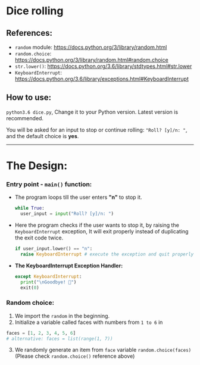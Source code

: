 # Dice rolling
## References:
- `random` module:	https://docs.python.org/3/library/random.html
- `random.choice`:	https://docs.python.org/3/library/random.html#random.choice
- `str.lower()`: 		https://docs.python.org/3.6/library/stdtypes.html#str.lower
- `KeyboardInterrupt`:		https://docs.python.org/3.6/library/exceptions.html#KeyboardInterrupt

## How to use:
`python3.6 dice.py`, Change it to your Python version. Latest version is recommended.

You will be asked for an input to stop or continue rolling: `"Roll? [y]/n: "`, and the default choice is **yes**.

<hr>

# The Design:
### Entry point - `main()` function:
- The program loops till the user enters **"n"** to stop it.
  ```python
  while True:
    user_input = input("Roll? [y]/n: ")
  ```

- Here the program checks if the user wants to stop it, by raising the `KeyboardInterrupt` exception, It will exit properly instead of duplicating the exit code twice.
  ```python
  if user_input.lower() == "n":
    raise KeyboardInterrupt # execute the exception and quit properly.
  ```
- **The KeyboardInterrupt Exception Handler:**
  ```python
  except KeyboardInterrupt:
    print("\nGoodbye! 👋")
    exit(0)
  ```

### Random choice:
1. We import the `random` in the beginning.
2. Initialize a variable called faces with numbers from `1 to 6` in
```python
faces = [1, 2, 3, 4, 5, 6]
# alternative: faces = list(range(1, 7))
```
3. We randomly generate an item from `face` variable `random.choice(faces)` (Please check `random.choice()` reference above)
